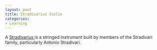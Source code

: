 ```yaml
---
layout: post
title: Stradivarius Violin
categories:
- Learning
---
```



A [Stradivarius ](http://en.wikipedia.org/wiki/Stradivarius)is a stringed instrument built by members of the Stradivari family, particularly Antonio Stradivari.
